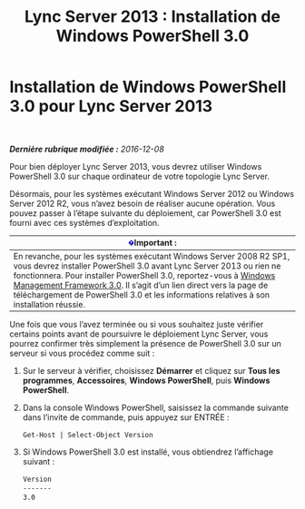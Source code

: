 ﻿---
title: 'Lync Server 2013 : Installation de Windows PowerShell 3.0'
TOCTitle: Installation de Windows PowerShell 3.0
ms:assetid: d87bf21e-0a43-41cb-8fdc-626cedec8538
ms:mtpsurl: https://technet.microsoft.com/fr-fr/library/JJ205328(v=OCS.15)
ms:contentKeyID: 49299013
ms.date: 12/10/2016
mtps_version: v=OCS.15
ms.translationtype: HT
---

# Installation de Windows PowerShell 3.0 pour Lync Server 2013

 

_**Dernière rubrique modifiée :** 2016-12-08_

Pour bien déployer Lync Server 2013, vous devrez utiliser Windows PowerShell 3.0 sur chaque ordinateur de votre topologie Lync Server.

Désormais, pour les systèmes exécutant Windows Server 2012 ou Windows Server 2012 R2, vous n’avez besoin de réaliser aucune opération. Vous pouvez passer à l’étape suivante du déploiement, car PowerShell 3.0 est fourni avec ces systèmes d’exploitation.

<table>
<thead>
<tr class="header">
<th><img src="images/Gg425917.important(OCS.15).gif" title="important" alt="important" />Important :</th>
</tr>
</thead>
<tbody>
<tr class="odd">
<td>En revanche, pour les systèmes exécutant Windows Server 2008 R2 SP1, vous devrez installer PowerShell 3.0 avant Lync Server 2013 ou rien ne fonctionnera. Pour installer PowerShell 3.0, reportez-vous à <a href="http://go.microsoft.com/fwlink/p/?linkid=329800">Windows Management Framework 3.0</a>. Il s’agit d’un lien direct vers la page de téléchargement de PowerShell 3.0 et les informations relatives à son installation réussie.</td>
</tr>
</tbody>
</table>


Une fois que vous l’avez terminée ou si vous souhaitez juste vérifier certains points avant de poursuivre le déploiement Lync Server, vous pourrez confirmer très simplement la présence de PowerShell 3.0 sur un serveur si vous procédez comme suit :

1.  Sur le serveur à vérifier, choisissez **Démarrer** et cliquez sur **Tous les programmes**, **Accessoires**, **Windows PowerShell**, puis **Windows PowerShell**.

2.  Dans la console Windows PowerShell, saisissez la commande suivante dans l’invite de commande, puis appuyez sur ENTRÉE :
    
        Get-Host | Select-Object Version

3.  Si Windows PowerShell 3.0 est installé, vous obtiendrez l’affichage suivant :
    
        Version
        -------
        3.0

